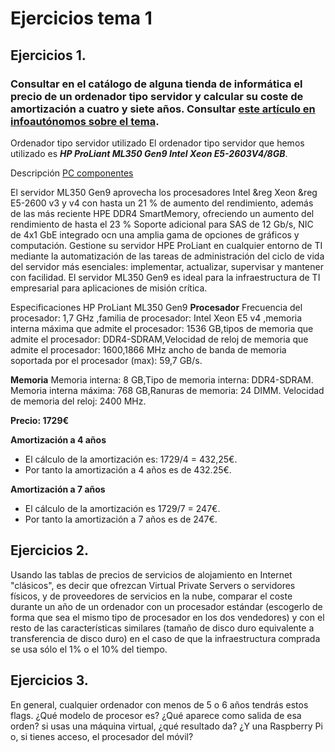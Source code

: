 # Ejercicios tema 1

## Ejercicios 1.
### Consultar en el catálogo de alguna tienda de informática el precio de un ordenador tipo servidor y calcular su coste de amortización a cuatro y siete años. Consultar [este artículo en infoautónomos sobre el tema](https://infoautonomos.eleconomista.es/consultas-a-la-comunidad/988/).

Ordenador tipo servidor utilizado
El ordenador tipo servidor que hemos utilizado es ***HP ProLiant ML350 Gen9 Intel Xeon E5-2603V4/8GB***.

Descripción [PC componentes](https://www.pccomponentes.com/hp-proliant-ml350-gen9-intel-xeon-e5-2603v4-8gb)

El servidor ML350 Gen9 aprovecha los procesadores Intel &reg Xeon &reg E5-2600 v3 y v4 con hasta un 21 % de aumento del rendimiento, además de las más reciente HPE DDR4 SmartMemory, ofreciendo un aumento del rendimiento de hasta el 23 % Soporte adicional para SAS de 12 Gb/s, NIC de 4x1 GbE integrado ocn una amplia gama de opciones de gráficos y computación. Gestione su servidor HPE ProLiant en cualquier entorno de TI mediante la automatización de las tareas de administración del ciclo de vida del servidor más esenciales: implementar, actualizar, supervisar y mantener con facilidad. El servidor ML350 Gen9 es ideal para la infraestructura de TI empresarial para aplicaciones de misión crítica.

Especificaciones HP ProLiant ML350 Gen9
**Procesador**
Frecuencia del procesador: 1,7 GHz ,familia de procesador: Intel Xeon E5 v4
,memoria interna máxima que admite el procesador: 1536 GB,tipos de memoria que admite el procesador: DDR4-SDRAM,Velocidad de reloj de memoria que admite el procesador: 1600,1866 MHz
ancho de banda de memoria soportada por el procesador (max): 59,7 GB/s.

**Memoria**
Memoria interna: 8 GB,Tipo de memoria interna: DDR4-SDRAM.
Memoria interna máxima: 768 GB,Ranuras de memoria: 24 DIMM.
Velocidad de memoria del reloj: 2400 MHz.

**Precio: 1729€**

**Amortización a 4 años**
- El cálculo de la amortización es: 1729/4 = 432,25€.
- Por tanto la amortización a 4 años es de 432.25€.

**Amortización a 7 años**
- El cálculo de la amortización es 1729/7 = 247€.
- Por tanto la amortización a 7 años es de 247€.

## Ejercicios 2.
Usando las tablas de precios de servicios de alojamiento en Internet "clásicos", es decir que ofrezcan Virtual Private Servers o servidores físicos, y de proveedores de servicios en la nube, comparar el coste durante un año de un ordenador con un procesador estándar (escogerlo de forma que sea el mismo tipo de procesador en los dos vendedores) y con el resto de las características similares (tamaño de disco duro equivalente a transferencia de disco duro) en el caso de que la infraestructura comprada se usa sólo el 1% o el 10% del tiempo.


## Ejercicios 3.
En general, cualquier ordenador con menos de 5 o 6 años tendrás estos flags. ¿Qué modelo de procesor es? ¿Qué aparece como salida de esa orden? si usas una máquina virtual, ¿qué resultado da? ¿Y una Raspberry Pi o, si tienes acceso, el procesador del móvil?
